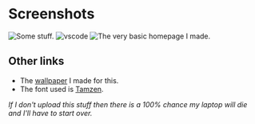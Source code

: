 # Screenshots
![Some stuff.](https://i.imgur.com/cIozEpc.png)
![vscode](https://i.imgur.com/hOiFguA.png)
![The very basic homepage I made.](https://i.imgur.com/xfYCUQV.png)
## Other links
* The [wallpaper](https://dl.dropboxusercontent.com/s/v9j12k1dr69p9g7/moon.png) I made for this.
* The font used is [Tamzen](https://github.com/sunaku/tamzen-font).

*If I don't upload this stuff then there is a 100% chance my laptop will die and I'll have to start over.*

